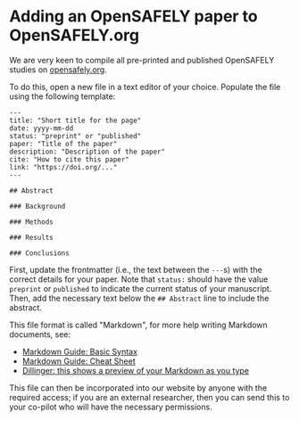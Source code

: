 # Adding an OpenSAFELY paper to OpenSAFELY.org

We are very keen to compile all pre-printed and published OpenSAFELY studies on [opensafely.org](https://www.opensafely.org).

To do this, open a new file in a text editor of your choice. Populate the file using the following template:

```
---
title: "Short title for the page"
date: yyyy-mm-dd
status: "preprint" or "published"
paper: "Title of the paper"
description: "Description of the paper"
cite: "How to cite this paper"
link: "https://doi.org/..."
---

## Abstract

### Background 

### Methods

### Results

### Conclusions

```

First, update the frontmatter (i.e., the text between the `---`s) with the correct details for your paper. Note that `status:` should have the value `preprint` or `published` to indicate the current status of your manuscript. Then, add the necessary text below the `## Abstract` line to include the abstract.

This file format is called "Markdown", for more help writing Markdown documents, see:

- [Markdown Guide: Basic Syntax](https://www.markdownguide.org/basic-syntax/)
- [Markdown Guide: Cheat Sheet](https://www.markdownguide.org/cheat-sheet/)
- [Dillinger: this shows a preview of your Markdown as you type](https://dillinger.io/)

This file can then be incorporated into our website by anyone with the required access; if you are an external researcher, then you can send this to your co-pilot who will have the necessary permissions.